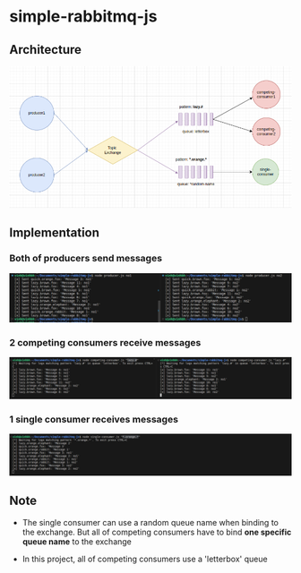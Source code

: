 # simple-rabbitmq-js

## Architecture

![alt text](./images/architecture.png)
## Implementation

### Both of producers send messages
![alt text](./images/both-producers-send.png)

### 2 competing consumers receive messages
![alt text](./images/competing-consumers-receive.png)

### 1 single consumer receives messages
![alt text](./images/single-consumer-receives.png)


## Note

- The single consumer can use a random queue name when binding to the exchange. But all of competing consumers have to bind <b>one specific queue name</b> to the exchange

- In this project, all of competing consumers use a 'letterbox' queue 